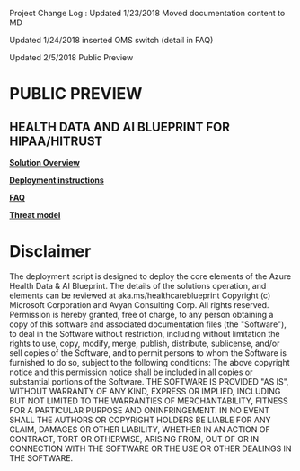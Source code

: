 Project Change Log : 
Updated 1/23/2018 Moved documentation content to MD

Updated 1/24/2018 inserted OMS switch (detail in FAQ)

Updated 2/5/2018 Public Preview


# PUBLIC PREVIEW 
## HEALTH DATA AND AI BLUEPRINT FOR HIPAA/HITRUST

**[Solution Overview](./AzureHealthDocs.md)**

**[Deployment instructions](./deployment.md)**

**[FAQ](./faq.md)** 

**[Threat model](./Compliance/AzureHealthDataAIBlueprint-ThreatModel.tm7)**







# Disclaimer


 The deployment script is designed to deploy the core elements of the Azure Health Data & AI Blueprint. The details of the solutions operation, and elements can be reviewed at aka.ms/healthcareblueprint
Copyright (c) Microsoft Corporation and Avyan Consulting Corp. All rights reserved.
Permission is hereby granted, free of charge, to any person obtaining a copy of this software and associated documentation files (the "Software"), to deal in the Software without restriction, including without limitation the rights  to use, copy, modify, merge, publish, distribute, sublicense, and/or sell copies of the Software, and to permit persons to whom the Software is  furnished to do so, subject to the following conditions:
The above copyright notice and this permission notice shall be included in all copies or substantial portions of the Software.
THE SOFTWARE IS PROVIDED "AS IS", WITHOUT WARRANTY OF ANY KIND, EXPRESS OR IMPLIED, INCLUDING BUT NOT LIMITED TO THE WARRANTIES OF MERCHANTABILITY,  FITNESS FOR A PARTICULAR PURPOSE AND ONINFRINGEMENT. IN NO EVENT SHALL THE AUTHORS OR COPYRIGHT HOLDERS BE LIABLE FOR ANY CLAIM, DAMAGES OR OTHER LIABILITY, WHETHER IN AN ACTION OF CONTRACT, TORT OR OTHERWISE, ARISING FROM, OUT OF OR IN CONNECTION WITH THE SOFTWARE OR THE USE OR OTHER DEALINGS IN THE SOFTWARE.





